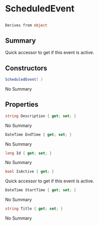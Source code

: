 # ScheduledEvent

## 
```c#
Derives from object
```

## Summary

Quick accessor to get if this event is active.
## Constructors

```c#
ScheduledEvent( ) 
```
No Summary
## Properties

```c#
string Description { get; set; } 
```
No Summary
```c#
DateTime EndTime { get; set; } 
```
No Summary
```c#
long Id { get; set; } 
```
No Summary
```c#
bool IsActive { get; } 
```
Quick accessor to get if this event is active.
```c#
DateTime StartTime { get; set; } 
```
No Summary
```c#
string Title { get; set; } 
```
No Summary
